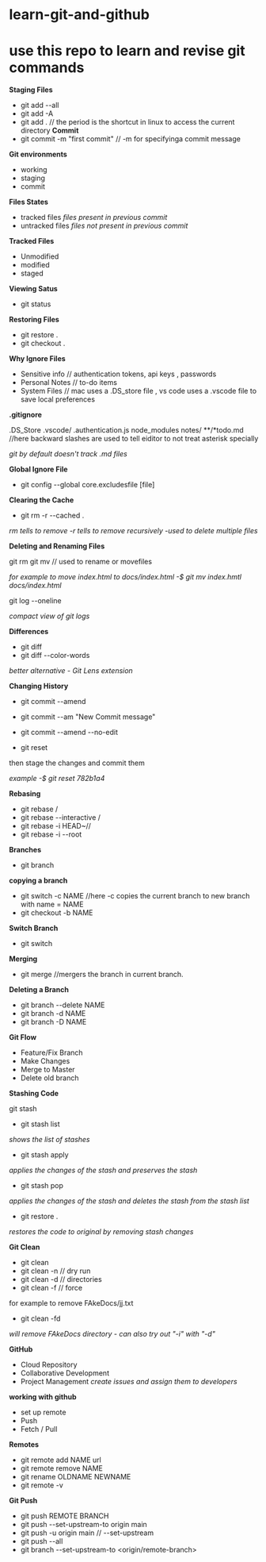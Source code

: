 # learn-git-and-github

use this repo  to learn and revise git commands 
=======
**Staging Files**

- git add --all
- git add -A
- git add . 
// the period is the shortcut in linux to access the current directory
**Commit**
- git commit -m "first commit" // -m for specifyinga commit message

**Git environments**

- working
- staging
- commit

**Files States**

- tracked files *files present in previous commit*
- untracked files *files not present in previous commit*

**Tracked Files**

- Unmodified
- modified
- staged

**Viewing Satus**

- git status

**Restoring Files**

- git restore .
- git checkout .

**Why Ignore Files**

- Sensitive info // authentication tokens, api keys , passwords
- Personal Notes // to-do items
- System Files // mac uses a .DS_store file , vs code uses a .vscode file to save local preferences

**.gitignore**

.DS_Store
.vscode/
.authentication.js
node_modules
notes/
\*\*/\*todo.md //here backward slashes are used to tell eiditor to not treat asterisk specially

*git by default doesn't track .md files*

**Global Ignore File**

- git config --global core.excludesfile [file]

**Clearing the Cache**

- git rm -r --cached . 

*rm tells to remove -r tells to remove recursively -used to delete multiple files*

**Deleting and Renaming Files**

git rm <file-name>
git mv <file-name> <new-file-name> // used to rename or movefiles

*for example to move index.html to docs/index.html -$ git mv index.hmtl docs/index.html*

git log --oneline  

*compact view of git logs*

**Differences**

- git diff
- git diff --color-words

*better alternative - Git Lens extension*

**Changing History**

- git commit --amend
- git commit --am "New Commit message"
- git commit --amend --no-edit

- git reset <sha1 of previous commit>

then stage the changes
and commit them

*example -$ git reset 782b1a4*

**Rebasing**

- git rebase <branch>/<commit>
- git rebase --interactive <branch>/<commit>
- git rebase -i HEAD~//
- git rebase -i --root

**Branches**

- git branch

**copying a branch**

- git switch -c NAME //here -c copies the current branch to new branch with name = NAME
- git checkout -b NAME

**Switch Branch**

- git switch <branch-name>

**Merging**

- git merge <branch-name> //mergers the <branch-name> branch in current branch.

**Deleting a Branch**

- git branch --delete NAME
- git branch -d NAME
- git branch -D NAME

**Git Flow**

- Feature/Fix Branch
- Make Changes
- Merge to Master
- Delete old branch

**Stashing Code**

git stash 
- git stash list 

*shows the list of stashes*

- git stash apply 

*applies the changes of the stash and preserves the stash*

- git stash pop 

*applies the changes of the stash and deletes the stash from the stash list*

- git restore . 

*restores the code to original by removing stash changes*


**Git Clean**

- git clean
- git clean -n // dry run 
- git clean -d // directories
- git clean -f // force

for example to remove FAkeDocs/jj.txt
- git clean -fd 

*will remove FAkeDocs directory - can also try out "-i" with "-d"*

**GitHub**

-  Cloud Repository 
-  Collaborative Development
- Project Management
*create issues and assign them to developers*

**working with github**

- set up remote
- Push 
- Fetch / Pull

**Remotes**
- git remote add NAME url
- git remote remove NAME
- git rename OLDNAME NEWNAME
- git remote -v

**Git Push**

- git push REMOTE BRANCH
- git push --set-upstream-to origin main
- git push -u origin main // --set-upstream
- git push --all
- git branch --set-upstream-to <origin/remote-branch> 

